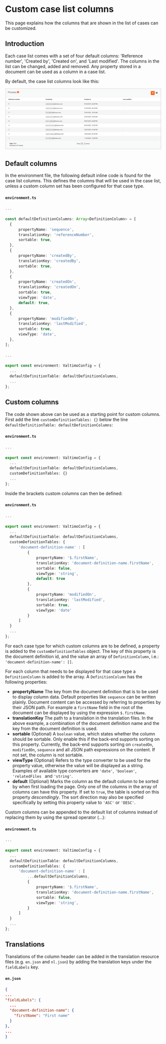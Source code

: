 # Custom case list columns

This page explains how the columns that are shown in the list of cases can be customized.

## Introduction

Each case list comes with a set of four default columns: 'Reference number', 'Created by', 'Created on',
and 'Last modified'. The columns in the list can be changed, added and removed. Any property stored in a document can be
used as a column in a case list.

By default, the case list columns look like this:

![Default case detail list](img/default-case-detail-list.png)

## Default columns

In the environment file, the following default inline code is found for the case list columns. This defines the columns
that will be used in the case list, unless a custom column set has been configured for that case type.

#### **`environment.ts`**
  ```typescript
...

const defaultDefinitionColumns: Array<DefinitionColumn> = [
    {
        propertyName: 'sequence',
        translationKey: 'referenceNumber',
        sortable: true,
    },
    {
        propertyName: 'createdBy',
        translationKey: 'createdBy',
        sortable: true,
    },
    {
        propertyName: 'createdOn',
        translationKey: 'createdOn',
        sortable: true,
        viewType: 'date',
        default: true,
    },
    {
        propertyName: 'modifiedOn',
        translationKey: 'lastModified',
        sortable: true,
        viewType: 'date',
    },
];

...

export const environment: ValtimoConfig = {
    ...
    defaultDefinitionTable: defaultDefinitionColumns,
    ...
};
  ```

## Custom columns

The code shown above can be used as a starting point for custom columns. First add the line `customDefinitionTables: {}` 
below the line `defaultDefinitionTable: defaultDefinitionColumns`:

#### **`environment.ts`**
  ```typescript
...

export const environment: ValtimoConfig = {
    ...
    defaultDefinitionTable: defaultDefinitionColumns,
    customDefinitionTables: {}
    ...
};
  ```

Inside the brackets custom columns can then be defined:

#### **`environment.ts`**
  ```typescript
...

export const environment: ValtimoConfig = {
    ...
    defaultDefinitionTable: defaultDefinitionColumns,
    customDefinitionTables: {
        'document-definition-name' : [
            {
                propertyName: '$.firstName',
                translationKey: 'document-definition-name.firstName',
                sortable: false,
                viewType: 'string',
                default: true
            },
            {
                propertyName: 'modifiedOn',
                translationKey: 'lastModified',
                sortable: true,
                viewType: 'date'
            }
        ]
    }
    ...
};
  ```

For each case type for which custom columns are to be defined, a property is added to the `customDefinitionTables` 
object. The key of this property is the document definition id, and the value an array of `DefinitionColumn`, i.e.:  
`'document-definition-name': []`.

For each column that needs to be displayed for that case type a `DefinitionColumn` is added to the array. A 
`DefinitionColumn` has the following properties:

- **propertyName** The key from the document definition that is to be used to display column data. Default properties
like `sequence` can be written plainly. Document content can be accessed by referring to properties by their JSON path.
For example a `firstName` field in the root of the document can be displayed by using the expression `$.firstName`.
- **translationKey** The path to a translation in the translation files. In the above example, a combination of the
document definition name and the key from the document definition is used.
- **sortable** (Optional) A `boolean` value, which states whether the column should be sortable. Only enable this if the back-end
supports sorting on this property. Currently, the back-end supports sorting on `createdOn`, `modifiedOn`, `sequence` and
all JSON path expressions on the content. If not set, the column is not sortable.
- **viewType** (Optional) Refers to the type converter to be used for the property value, otherwise the
value will be displayed as a string. Examples of available type converters are `'date'`, `'boolean'`, `'relatedFiles `
and `'string'`.
- **default** (Optional) Marks the column as the default column to be sorted by when first loading the page. Only one of the 
columns in the array of columns can have this property. If set to `true`, the table is sorted on this property 
*descendingly*. The sort direction may also be specified specifically by setting this property value to `'ASC'` or 
`'DESC'`.

Custom columns can be appended to the default list of columns instead of replacing them by using the spread operator (...):

#### **`environment.ts`**
  ```typescript
...

export const environment: ValtimoConfig = {
    ...
    defaultDefinitionTable: defaultDefinitionColumns,
    customDefinitionTables: {
        'document-definition-name' : [
            ...defaultDefinitionColumns,
            {
                propertyName: '$.firstName',
                translationKey: 'document-definition-name.firstName',
                sortable: false,
                viewType: 'string',
            }
        ]
    }
    ...
};
  ```

## Translations

Translations of the column header can be added in the translation resource files (e.g. `en.json` and `nl.json`) by adding
the translation keys under the `fieldLabels` key.

#### **`en.json`**
  ```json
{
  ...
  "fieldLabels": {
    ...
    "document-definition-name": {
      "firstName": "First name"
    }
  },
  ...
}
  ```
